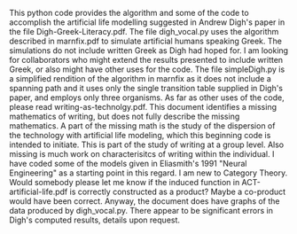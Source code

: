 This python code provides the algorithm and some of the code to accomplish the artificial
life modelling suggested in Andrew Digh's paper in the file Digh-Greek-Literacy.pdf. The file
digh_vocal.py uses the algorithm described in marnfix.pdf to simulate artificial humans
speaking Greek. The simulations do not include written Greek as Digh had hoped for. I am 
looking for collaborators who might extend the results presented to include written Greek,
or also might have other uses for the code. The file simpleDigh.py is a simplified rendition
of the algorithm in marnfix as it does not include a spanning path and it uses only the single
transition table supplied in Digh's paper, and employs only three organisms.
As far as other uses of the code, please read writing-as-technolgy.pdf. This document 
identifies a missing mathematics of writing, but does not fully describe the missing
mathematics. A part of the missing math is the study of the dispersion of the technology 
with artificial life modeling, which this beginning code is intended to initiate.
This is part of the study of writing at a group level. Also missing is much work on characterisitcs
of writing within the individual. I have coded some of the models given in Eliasmith's 1991
"Neural Engineering" as a starting point in this regard.
   I am new to Category Theory. Would somebody please let me know if the induced function
in ACT-artificial-life.pdf is correctly constructed as a product? Maybe a co-product would have
been correct. Anyway, the document does have graphs of the data produced by digh_vocal.py.
   There appear to be significant errors in Digh's computed results, details upon request.

